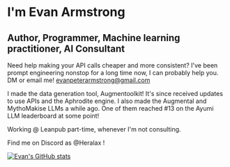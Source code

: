 # I'm Evan Armstrong
## Author, Programmer, Machine learning practitioner, AI Consultant

Need help making your API calls cheaper and more consistent? I've been prompt engineering nonstop for a long time now, I can probably help you. DM or email me! evanpeterarmstrong@gmail.com

I made the data generation tool, Augmentoolkit! It's since received updates to use APIs and the Aphrodite engine. I also made the Augmental and MythoMakise LLMs a while ago. One of them reached #13 on the Ayumi LLM leaderboard at some point!

Working @ Leanpub part-time, whenever I'm not consulting.

Find me on Discord as @Heralax !

[![Evan's GitHub stats](https://github-readme-stats.vercel.app/api?username=e-p-armstrong)](https://github.com/anuraghazra/github-readme-stats)
